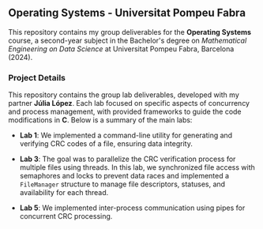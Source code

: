 ## Operating Systems - Universitat Pompeu Fabra

This repository contains my group deliverables for the **Operating Systems** course, a second-year subject in the Bachelor's degree on *Mathematical Engineering on Data Science* at Universitat Pompeu Fabra, Barcelona (2024).

### Project Details

This repository contains the group lab deliverables, developed with my partner **Júlia López**. Each lab focused on specific aspects of concurrency and process management, with provided frameworks to guide the code modifications in **C**. Below is a summary of the main labs:

- **Lab 1**: We implemented a command-line utility for generating and verifying CRC codes of a file, ensuring data integrity.

- **Lab 3**: The goal was to parallelize the CRC verification process for multiple files using threads. In this lab, we synchronized file access with semaphores and locks to prevent data races and implemented a `FileManager` structure to manage file descriptors, statuses, and availability for each thread.

- **Lab 5**: We implemented inter-process communication using pipes for concurrent CRC processing.

